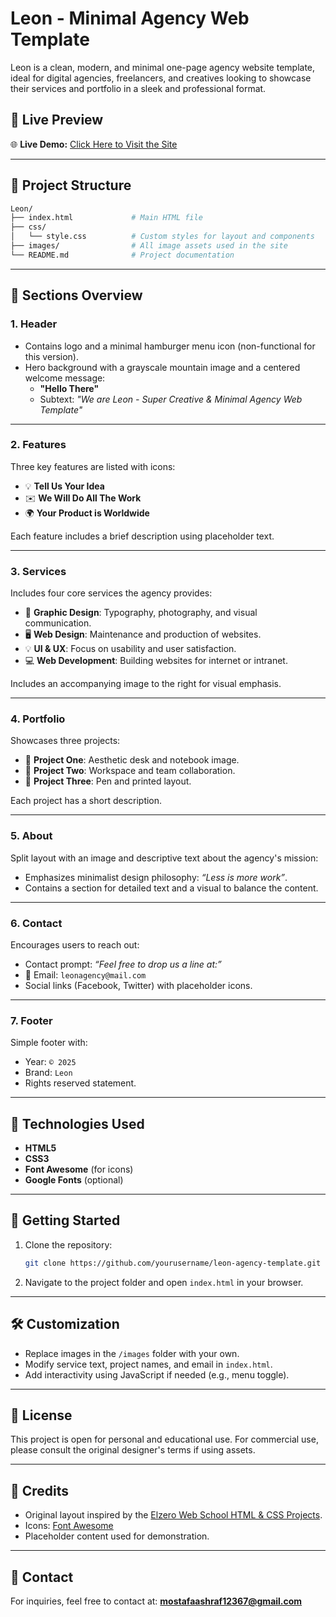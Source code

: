 # Leon - Minimal Agency Web Template

Leon is a clean, modern, and minimal one-page agency website template, ideal for digital agencies, freelancers, and creatives looking to showcase their services and portfolio in a sleek and professional format.


## 📌 Live Preview

🌐 **Live Demo:** [Click Here to Visit the Site](https://mustafa-ashraf2003.github.io/Leon/)

---

## 📁 Project Structure

```bash
Leon/
├── index.html             # Main HTML file
├── css/
│   └── style.css          # Custom styles for layout and components
├── images/                # All image assets used in the site
└── README.md              # Project documentation
```

---

## 🧩 Sections Overview

### 1. **Header**
- Contains logo and a minimal hamburger menu icon (non-functional for this version).
- Hero background with a grayscale mountain image and a centered welcome message:
  - **"Hello There"**
  - Subtext: _"We are Leon - Super Creative & Minimal Agency Web Template"_

---

### 2. **Features**
Three key features are listed with icons:
- 💡 **Tell Us Your Idea**
- ✉️ **We Will Do All The Work**
- 🌍 **Your Product is Worldwide**

Each feature includes a brief description using placeholder text.

---

### 3. **Services**
Includes four core services the agency provides:
- 🎨 **Graphic Design**: Typography, photography, and visual communication.
- 🖥 **Web Design**: Maintenance and production of websites.
- 💡 **UI & UX**: Focus on usability and user satisfaction.
- 💻 **Web Development**: Building websites for internet or intranet.

Includes an accompanying image to the right for visual emphasis.

---

### 4. **Portfolio**
Showcases three projects:
- 📔 **Project One**: Aesthetic desk and notebook image.
- 💼 **Project Two**: Workspace and team collaboration.
- 📝 **Project Three**: Pen and printed layout.

Each project has a short description.

---

### 5. **About**
Split layout with an image and descriptive text about the agency's mission:
- Emphasizes minimalist design philosophy: _“Less is more work”_.
- Contains a section for detailed text and a visual to balance the content.

---

### 6. **Contact**
Encourages users to reach out:
- Contact prompt: _“Feel free to drop us a line at:”_
- 📧 Email: `leonagency@mail.com`
- Social links (Facebook, Twitter) with placeholder icons.

---

### 7. **Footer**
Simple footer with:
- Year: `© 2025`
- Brand: `Leon`
- Rights reserved statement.

---

## 🧪 Technologies Used

- **HTML5**
- **CSS3**
- **Font Awesome** (for icons)
- **Google Fonts** (optional)

---

## 🚀 Getting Started

1. Clone the repository:
   ```bash
   git clone https://github.com/yourusername/leon-agency-template.git
   ```

2. Navigate to the project folder and open `index.html` in your browser.

---

## 🛠️ Customization

- Replace images in the `/images` folder with your own.
- Modify service text, project names, and email in `index.html`.
- Add interactivity using JavaScript if needed (e.g., menu toggle).

---

## 📌 License

This project is open for personal and educational use. For commercial use, please consult the original designer's terms if using assets.

---

## 🙌 Credits

- Original layout inspired by the [Elzero Web School HTML & CSS Projects](https://elzero.org/).
- Icons: [Font Awesome](https://fontawesome.com/)
- Placeholder content used for demonstration.

---

## 💬 Contact

For inquiries, feel free to contact at: **mostafaashraf12367@gmail.com**
